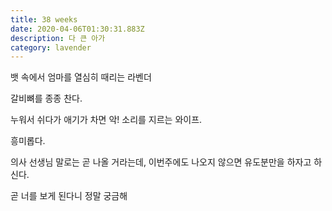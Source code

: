 ```yaml
---
title: 38 weeks
date: 2020-04-06T01:30:31.883Z
description: 다 큰 아가
category: lavender
---
```


뱃 속에서 엄마를 열심히 때리는 라벤더

갈비뼈를 종종 찬다.

누워서 쉬다가 애기가 차면 악! 소리를 지르는 와이프.

흥미롭다.

의사 선생님 말로는 곧 나올 거라는데, 이번주에도 나오지 않으면 유도분만을 하자고 하신다.

곧 너를 보게 된다니 정말 궁금해
